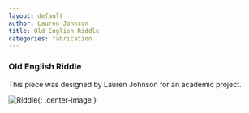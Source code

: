 ```yaml
---
layout: default
author: Lauren Johnson
title: Old English Riddle
categories: fabrication
---
```

### Old English Riddle
<!--{{page.title}} also works-->

This piece was designed by Lauren Johnson for an academic project. 

![Riddle](../../../images/OEpoem-LJohnson.jpg){: .center-image }